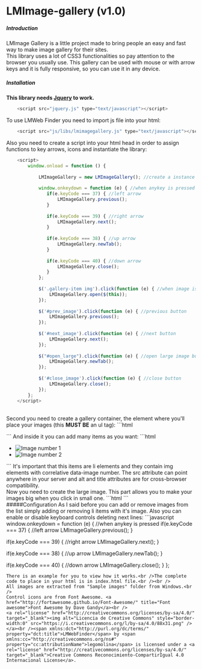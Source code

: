 # LMImage-gallery (v1.0)

##### Introduction
LMImage Gallery is a little project made to bring people an easy and fast way to make image gallery for their sites.<br />This library uses a lot of CSS3 functionalities so pay attention to the browser you usually use. This gallery can be used with mouse or with arrow keys and it is fully responsive, so you can use it in any device.

##### Installation
<b>This library needs <a href="https://jquery.com/" target="_blank">Jquery</a> to work.</b><br />
```javascript
    <script src="jquery.js" type="text/javascript"></script>
```
To use LMWeb Finder you need to import js file into your html:
```javascript
    <script src="js/libs/lmimagegallery.js" type="text/javascript"></script>
```
Also you need to create a script into your html head in order to assign functions to key arrows, icons and instantiate the library:
```javascript
    <script>
        window.onload = function () {
            
            LMImageGallery = new LMImageGallery(); //create a instance of library to use controls
            
            window.onkeydown = function (e) { //when anykey is pressed
               if(e.keyCode === 37) { //left arrow
                   LMImageGallery.previous();
               }
               
               if(e.keyCode === 39) { //right arrow
                   LMImageGallery.next();
               }
               
               if(e.keyCode === 38) { //up arrow
                   LMImageGallery.newTab();
               }
               
               if(e.keyCode === 40) { //down arrow
                   LMImageGallery.close();
               }
            };
            
            $('.gallery-item img').click(function (e) { //when image is clicked
                LMImageGallery.open($(this));
            });
            
            $('#prev_image').click(function (e) { //previous button
                LMImageGallery.previous();
            });
            
            $('#next_image').click(function (e) { //next button
                LMImageGallery.next();
            });
            
            $("#open_large").click(function (e) { //open large image button
                LMImageGallery.newTab();
            });
            
            $('#close_image').click(function (e) { //close button
                LMImageGallery.close();
            });
        };
    </script>
```
<br />
Second you need to create a gallery container, the element where you'll place your images (this <b>MUST BE</b> an ul tag):
```html
<ul class="gallery-container">
</ul>
```
And inside it you can add many items as you want:
```html
<ul class="gallery-container">
    <li class="gallery-item"><img data-image="0" src="images/image1.jpg" alt="Image number 1" title="Image number 1"></li>
    <li class="gallery-item"><img data-image="1" src="images/image2.jpg" alt="Image number 2" title="Image number 2"></li>
</ul>
```
It's important that this items are li elements and they contain img elements with correlative data-image number. The src attribute can point anywhere in your server and alt and title attributes are for cross-browser compatibility.<br />
Now you need to create the large image. This part allows you to make your images big when you click in small one.
```html
<div id="gallery-item-expanded-container" style="display: none;">
    <div class="gallery-item-expanded-black"></div>

    <div class="gallery-item-expanded-image">
        <img src="images/image1.jpg" alt="Image number 1" title="Image number 1">
    </div>

    <div class="gallery-nav-bar">
        <span class="fa fa-arrow-left fa-2x" title="Previous image" id="prev_image"></span>
        <span class="fa fa-times-circle fa-2x" title="Close view" id="close_image"></span>
        <span class="fa fa-arrow-right fa-2x" title="Next image" id="next_image"></span>
        <span class="fa fa-expand fa-2x" title="Open in new tab" id="open_large"></span>
    </div>
</div>
```
<br />
#####Configuration
As I said before you can add or remove images from the list simply adding or removing li items with it's image. Also you can enable or disable keyboard controls deleting next lines: 
```javascript
window.onkeydown = function (e) { //when anykey is pressed
   if(e.keyCode === 37) { //left arrow
       LMImageGallery.previous();
   }
   
   if(e.keyCode === 39) { //right arrow
       LMImageGallery.next();
   }
   
   if(e.keyCode === 38) { //up arrow
       LMImageGallery.newTab();
   }
   
   if(e.keyCode === 40) { //down arrow
       LMImageGallery.close();
   }
};
```
There is an example for you to view how it works.<br />The complete code to place in your html is in index.html file.<br /><br />
All images are extracted from "Sample images" folder from Windows.<br />
Control icons are from Font Awesome. <a href="http://fortawesome.github.io/Font-Awesome/" title="Font awesome">Font Awesome by Dave Gandy</a><br />
<a rel="license" href="http://creativecommons.org/licenses/by-sa/4.0/" target="_blank"><img alt="Licencia de Creative Commons" style="border-width:0" src="https://i.creativecommons.org/l/by-sa/4.0/88x31.png" /></a><br /><span xmlns:dct="http://purl.org/dc/terms/" property="dct:title">LMWebFinder</span> by <span xmlns:cc="http://creativecommons.org/ns#" property="cc:attributionName">legomolina</span> is licensed under a <a rel="license" href="http://creativecommons.org/licenses/by-sa/4.0/" target="_blank">Creative Commons Reconocimiento-CompartirIgual 4.0 Internacional License</a>.
